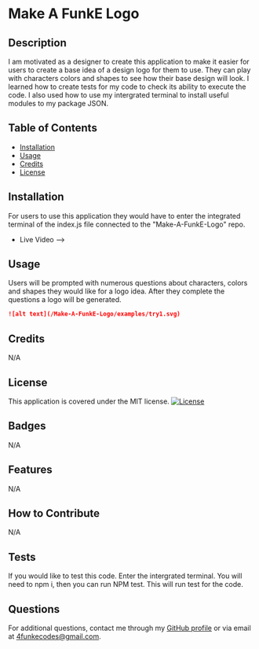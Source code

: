 # Make A FunkE Logo

## Description

I am motivated as a designer to create this application to make it easier for users to create a base idea of a design logo for them to use. They can play with characters colors and shapes to see how their base design will look. I learned how to create tests for my code to check its ability to execute the code. I also used how to use my intergrated terminal to install useful modules to my package JSON. 

## Table of Contents

- [Installation](#installation)
- [Usage](#usage)
- [Credits](#credits)
- [License](#license)

## Installation

For users to use this application they would have to enter the integrated terminal of the index.js file connected to the "Make-A-FunkE-Logo" repo. 
- Live Video -->

## Usage

Users will be prompted with numerous questions about characters, colors and shapes they would like for a logo idea. After they complete the questions a logo will be generated.

```md
![alt text](/Make-A-FunkE-Logo/examples/try1.svg)
```

## Credits

N/A

## License

This application is covered under the MIT license. [![License](https://img.shields.io/badge/License-MIT-blue.svg)](https://opensource.org/licenses/MIT)

## Badges

N/A

## Features

N/A

## How to Contribute

N/A

## Tests

If you would like to test this code. Enter the intergrated terminal. You will need to npm i, then you can run NPM test. This will run test for the code. 

## Questions
  For additional questions, contact me through my [GitHub profile](https://github.com/4FunkE) or via email at 4funkecodes@gmail.com.